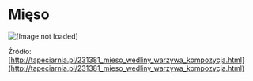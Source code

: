 # Mięso
![[Image not loaded]](https://www.tapeciarnia.pl/tapety/normalne/231381_mieso_wedliny_warzywa_kompozycja.jpg)

Źródło: [http://tapeciarnia.pl/231381_mieso_wedliny_warzywa_kompozycja.html](http://tapeciarnia.pl/231381_mieso_wedliny_warzywa_kompozycja.html)


